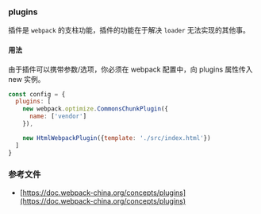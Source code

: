 ### plugins

插件是 `webpack` 的支柱功能，插件的功能在于解决 `loader` 无法实现的其他事。

#### 用法

由于插件可以携带参数/选项，你必须在 webpack 配置中，向 plugins 属性传入 new 实例。

```js
const config = {
  plugins: [
    new webpack.optimize.CommonsChunkPlugin({
      name: ['vendor']
    }),

    new HtmlWebpackPlugin({template: './src/index.html'})
  ]
}
```

### 参考文件

* [https://doc.webpack-china.org/concepts/plugins](https://doc.webpack-china.org/concepts/plugins)
